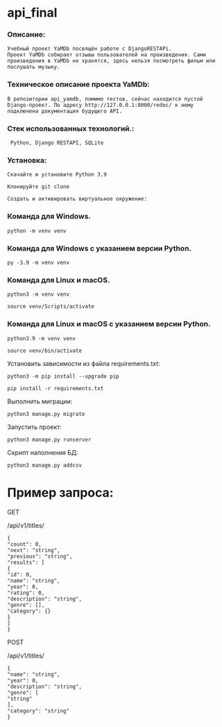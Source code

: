 # api_final

### Описание:

```
Учебный проект YaMDb посвящён работе с DjangoRESTAPi.
Проект YaMDb собирает отзывы пользователей на произведения. Сами произведения в YaMDb не хранятся, здесь нельзя посмотреть фильм или послушать музыку.
```

### Техническое описание проекта YaMDb:

```
В репозитории api_yamdb, помимо тестов, сейчас находится пустой Django-проект. По адресу http://127.0.0.1:8000/redoc/ к нему подключена документация будущего API. 
```

### Стек использованных технологий.:

```
 Python, Django RESTAPI, SQLite
```


### Установка:

```
Скачайте и установите Python 3.9
```

```
Клонируйте git clone 
```

```
Cоздать и активировать виртуальное окружение:
```

###  Команда для Windows.

```
python -m venv venv
```

###  Команда для Windows с указанием версии Python.
```
py -3.9 -m venv venv
```
###  Команда для Linux и macOS.

```
python3 -m venv venv
```
```
source venv/Scripts/activate
```
###  Команда для Linux и macOS с указанием версии Python.

```
python3.9 -m venv venv
```
```
source venv/bin/activate
```
Установить зависимости из файла requirements.txt:

```
python3 -m pip install --upgrade pip
```

```
pip install -r requirements.txt
```
Выполнить миграции:
```
python3 manage.py migrate
```
Запустить проект:
```
python3 manage.py runserver
```
Cкрипт наполнения БД:
```
python3 manage.py addcsv
```

# Пример запроса:

GET


/api/v1/titles/
```
{
"count": 0,
"next": "string",
"previous": "string",
"results": [
{
"id": 0,
"name": "string",
"year": 0,
"rating": 0,
"description": "string",
"genre": [],
"category": {}
}
]
}
```

POST

/api/v1/titles/

```
{
"name": "string",
"year": 0,
"description": "string",
"genre": [
"string"
],
"category": "string"
}
```


